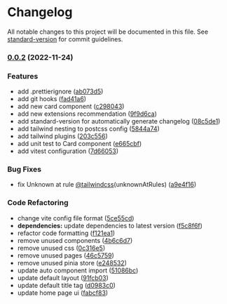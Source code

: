 # Changelog

All notable changes to this project will be documented in this file. See [standard-version](https://github.com/conventional-changelog/standard-version) for commit guidelines.

### [0.0.2](https://github.com/hasan-almujtaba/vue-starter/compare/v1.0.0...v0.0.2) (2022-11-24)


### Features

* add .prettierignore ([ab073d5](https://github.com/hasan-almujtaba/vue-starter/commit/ab073d5fc793228097587ff110e11ed6aa2bca7a))
* add git hooks ([fad41a6](https://github.com/hasan-almujtaba/vue-starter/commit/fad41a6bdc5ac222fc447f1a9ed9a4a2b376a44e))
* add new card component ([c298043](https://github.com/hasan-almujtaba/vue-starter/commit/c298043a154610617b038b403eabeb9bd26a992c))
* add new extensions recommendation ([9f9d6ca](https://github.com/hasan-almujtaba/vue-starter/commit/9f9d6ca97215b2c6609ae4b8df84ca397d7c5fb4))
* add standard-version for automatically generate changelog ([08c5de1](https://github.com/hasan-almujtaba/vue-starter/commit/08c5de1e6cc852c32feaa5718e22450bd2ec9552))
* add tailwind nesting to postcss config ([5844a74](https://github.com/hasan-almujtaba/vue-starter/commit/5844a74b518f7c86a163a1a598ff5b20b5732959))
* add tailwind plugins ([203c556](https://github.com/hasan-almujtaba/vue-starter/commit/203c556c3141cc201cecc3b93ee595b2052464c9))
* add unit test to Card component ([e665cbf](https://github.com/hasan-almujtaba/vue-starter/commit/e665cbfef4ee3f4c59683a181fb7f9da2d3d0f03))
* add vitest configuration ([7d66053](https://github.com/hasan-almujtaba/vue-starter/commit/7d66053ac267dd3bf554f45e9d0b9a4af751ee8c))


### Bug Fixes

* fix Unknown at rule [@tailwindcss](https://github.com/tailwindcss)(unknownAtRules) ([a9e4f16](https://github.com/hasan-almujtaba/vue-starter/commit/a9e4f161960d1849da9f67018a319f0529d03f41))


### Code Refactoring

* change vite config file format ([5ce55cd](https://github.com/hasan-almujtaba/vue-starter/commit/5ce55cd9fb22d28180c8aa912499e6ff3d329758))
* **dependencies:** update dependencies to latest version ([f5c8f6f](https://github.com/hasan-almujtaba/vue-starter/commit/f5c8f6f877c1fc2cd34c4c0c5457169981343d5c))
* refactor code formatting ([f121ea1](https://github.com/hasan-almujtaba/vue-starter/commit/f121ea11aaa8738befc9a304785eeea09cf6280f))
* remove unused components ([4b6c6d7](https://github.com/hasan-almujtaba/vue-starter/commit/4b6c6d7799b2c4dd9b128822b8a3e90ef480b578))
* remove unused css ([0c316e5](https://github.com/hasan-almujtaba/vue-starter/commit/0c316e55f6ee05666725023d3f75b19caac7679f))
* remove unused pages ([46c5759](https://github.com/hasan-almujtaba/vue-starter/commit/46c57596101e7b328a7df88a0bceb16e63277a18))
* remove unused pinia store ([e248532](https://github.com/hasan-almujtaba/vue-starter/commit/e2485322418dfd380d448f4e353a4e13251c458d))
* update auto component import ([51086bc](https://github.com/hasan-almujtaba/vue-starter/commit/51086bc0c6d731f8c933d2715b1482d237d8b43b))
* update default layout ([91fcb03](https://github.com/hasan-almujtaba/vue-starter/commit/91fcb0355f728eb28bb98a82dd0edc108c30af13))
* update default title tag ([d0983c0](https://github.com/hasan-almujtaba/vue-starter/commit/d0983c0b1fb7beda3e2af0790ba8443d889fc034))
* update home page ui ([fabcf83](https://github.com/hasan-almujtaba/vue-starter/commit/fabcf83ec541e74fd7fc0968bd154b8b4988df14))
